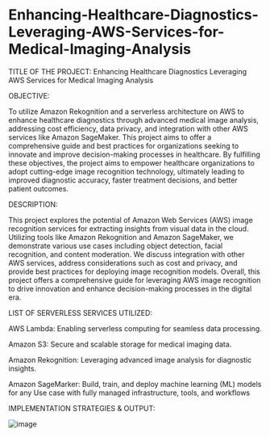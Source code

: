 # Enhancing-Healthcare-Diagnostics-Leveraging-AWS-Services-for-Medical-Imaging-Analysis
TITLE OF THE PROJECT: Enhancing Healthcare Diagnostics Leveraging AWS Services for Medical Imaging Analysis

OBJECTIVE:

To utilize Amazon Rekognition and a serverless architecture on AWS to enhance healthcare diagnostics through advanced medical image analysis, addressing cost efficiency, data privacy, and integration with other AWS services like Amazon SageMaker. 
This project aims to offer a comprehensive guide and best practices for organizations seeking to innovate and improve decision-making processes in healthcare.
By fulfilling these objectives, the project aims to empower healthcare organizations to adopt cutting-edge image recognition technology, ultimately leading to improved diagnostic accuracy, faster treatment decisions, and better patient outcomes.

DESCRIPTION: 

This project explores the potential of Amazon Web Services (AWS) image recognition services for extracting insights from visual data in the cloud. 
Utilizing tools like Amazon Rekognition and Amazon SageMaker, we demonstrate various use cases including object detection, facial recognition, and content moderation. 
We discuss integration with other AWS services, address considerations such as cost and privacy, and provide best practices for deploying image recognition models. 
Overall, this project offers a comprehensive guide for leveraging AWS image recognition to drive innovation and enhance decision-making processes in the digital era. 

LIST OF SERVERLESS SERVICES UTILIZED:

AWS Lambda: 
          Enabling serverless computing for seamless data processing.
          
Amazon S3: 
         Secure and scalable storage for medical imaging data.
         
Amazon Rekognition:
         Leveraging advanced image analysis for diagnostic insights.
         
Amazon SageMarker:
         Build, train, and deploy machine learning (ML) models for any Use case with fully managed infrastructure, tools, and workflows

IMPLEMENTATION STRATEGIES & OUTPUT:

![image](https://github.com/irfana2003/Enhancing-Healthcare-Diagnostics-Leveraging-AWS-Services-for-Medical-Imaging-Analysis/assets/110710568/7957fdab-a59f-4b93-9e18-309e6480f1fa)

